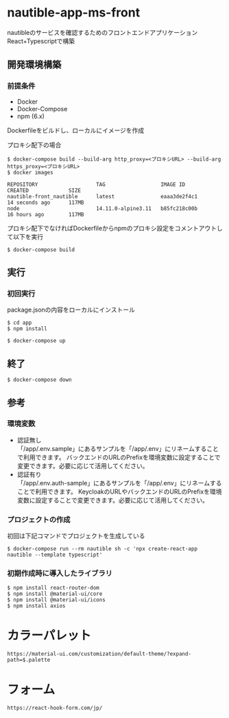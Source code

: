 # nautible-app-ms-front

nautibleのサービスを確認するためのフロントエンドアプリケーション  
React+Typescriptで構築  

## 開発環境構築

### 前提条件

- Docker
- Docker-Compose
- npm (6.x)

Dockerfileをビルドし、ローカルにイメージを作成

プロキシ配下の場合

```
$ docker-compose build --build-arg http_proxy=<プロキシURL> --build-arg https_proxy=<プロキシURL>
$ docker images

REPOSITORY                   TAG                  IMAGE ID            CREATED             SIZE
nautible-front_nautible      latest               eaaa3de2f4c1        14 seconds ago      117MB
node                         14.11.0-alpine3.11   b85fc218c00b        16 hours ago        117MB
```

プロキシ配下でなければDockerfileからnpmのプロキシ設定をコメントアウトして以下を実行

```
$ docker-compose build
```

## 実行

### 初回実行

package.jsonの内容をローカルにインストール

```
$ cd app
$ npm install
```

```
$ docker-compose up
```

## 終了

```
$ docker-compose down
```


## 参考

### 環境変数
- 認証無し  
「/app/.env.sample」にあるサンプルを「/app/.env」にリネームすることで利用できます。
バックエンドのURLのPrefixを環境変数に設定することで変更できます。必要に応じて活用してください。  
- 認証有り  
「/app/.env.auth-sample」にあるサンプルを「/app/.env」にリネームすることで利用できます。
KeycloakのURLやバックエンドのURLのPrefixを環境変数に設定することで変更できます。必要に応じて活用してください。  

### プロジェクトの作成

初回は下記コマンドでプロジェクトを生成している

```
$ docker-compose run --rm nautible sh -c 'npx create-react-app nautible --template typescript'
```

### 初期作成時に導入したライブラリ

```
$ npm install react-router-dom
$ npm install @material-ui/core
$ npm install @material-ui/icons
$ npm install axios
```


# カラーパレット

```
https://material-ui.com/customization/default-theme/?expand-path=$.palette
```

# フォーム

```
https://react-hook-form.com/jp/
```
